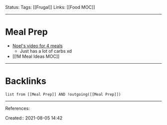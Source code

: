 Status: 
Tags: [[Frugal]]
Links: [[Food MOC]]
___
# Meal Prep
- [Noel's video for 4 meals](https://www.youtube.com/watch?v=dEzO1MTKUbU&ab_channel=NoelDeyzel)
	- Just has a lot of carbs xd
- [[!M Meal Ideas MOC]]
___
# Backlinks
```dataview
list from [[Meal Prep]] AND !outgoing([[Meal Prep]])
```
___
References:

Created:: 2021-08-05 14:42
